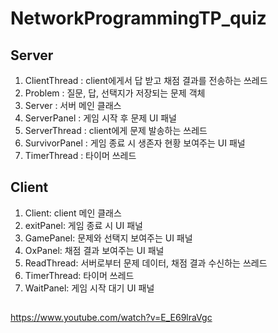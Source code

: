 # NetworkProgrammingTP_quiz
## Server
1. ClientThread : client에게서 답 받고 채점 결과를 전송하는 쓰레드
2. Problem : 질문, 답, 선택지가 저장되는 문제 객체
3. Server : 서버 메인 클래스
4. ServerPanel : 게임 시작 후 문제 UI 패널
5. ServerThread : client에게 문제 발송하는 쓰레드
6. SurvivorPanel : 게임 종료 시 생존자 현황 보여주는 UI 패널
7. TimerThread : 타이머 쓰레드
## Client
1. Client: client 메인 클래스
2. exitPanel: 게임 종료 시 UI 패널
3. GamePanel: 문제와 선택지 보여주는 UI 패널
4. OxPanel: 채점 결과 보여주는 UI 패널
5. ReadThread: 서버로부터 문제 데이터, 채점 결과 수신하는 쓰레드
6. TimerThread: 타이머 쓰레드
7. WaitPanel: 게임 시작 대기 UI 패널

## 

<https://www.youtube.com/watch?v=E_E69lraVgc>
